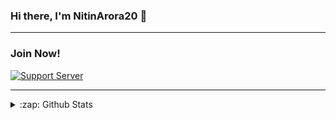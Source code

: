 ### Hi there, I'm NitinArora20 👋

  
---    

### Join Now!
[![Support Server](https://invidget.switchblade.xyz/UesGCQng3C)](https://discord.com/invite/UesGCQng3C)

  
  
---

<details>
  <summary>:zap: Github Stats</summary>

![Stats](https://github-readme-stats.vercel.app/api?username=NitinArora55&&show_icons=true&title_color=ffd700&icon_color=bb2acf&text_color=FFFFFF&bg_color=151515)


  <img align="left" alt="NitinArora55's Github Stats" src="https://metrics.lecoq.io/NitinArora55" style="max-width:100%;">
